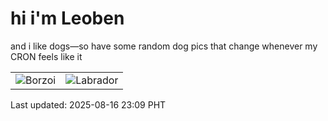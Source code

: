 # hi i'm Leoben

and i like dogs—so have some random dog pics that change whenever my CRON feels like it

|  |  |
|--------|----------|
| ![Borzoi](https://random-dog-vercel.vercel.app/api/random-borzoi?v=1755356983) | ![Labrador](https://random-dog-vercel.vercel.app/api/random-labrador?v=1755356983) |

Last updated: 2025-08-16 23:09 PHT
